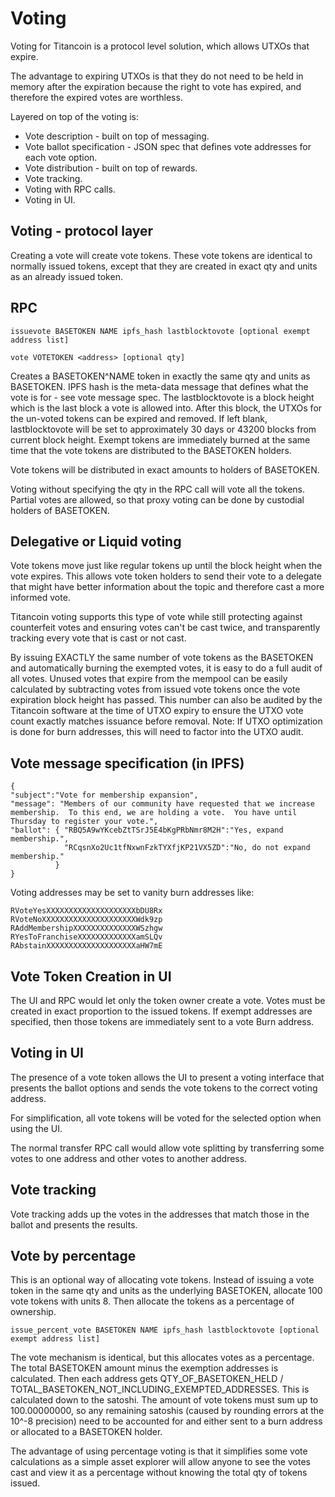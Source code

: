 # Voting

Voting for Titancoin is a protocol level solution, which allows UTXOs that expire.  

The advantage to expiring UTXOs is that they do not need to be held in memory after the expiration because the right to vote has expired, and therefore the expired votes are worthless.

Layered on top of the voting is:
* Vote description - built on top of messaging.
* Vote ballot specification - JSON spec that defines vote addresses for each vote option.
* Vote distribution - built on top of rewards.
* Vote tracking.
* Voting with RPC calls.
* Voting in UI.

## Voting - protocol layer

Creating a vote will create vote tokens.  These vote tokens are identical to normally issued tokens, except that they are created in exact qty and units as an already issued token.

## RPC

```issuevote BASETOKEN NAME ipfs_hash lastblocktovote [optional exempt address list]```

```vote VOTETOKEN <address> [optional qty]```

Creates a BASETOKEN^NAME token in exactly the same qty and units as BASETOKEN.  IPFS hash is the meta-data message that defines what the vote is for - see vote message spec.  The lastblocktovote is a block height which is the last block a vote is allowed into.  After this block, the UTXOs for the un-voted tokens can be expired and removed.  If left blank, lastblocktovote will be set to approximately 30 days or 43200 blocks from current block height.  Exempt tokens are immediately burned at the same time that the vote tokens are distributed to the BASETOKEN holders.

Vote tokens will be distributed in exact amounts to holders of BASETOKEN.

Voting without specifying the qty in the RPC call will vote all the tokens.  Partial votes are allowed, so that proxy voting can be done by custodial holders of BASETOKEN.

## Delegative or Liquid voting
Vote tokens move just like regular tokens up until the block height when the vote expires.  This allows vote token holders to send their vote to a delegate that might have better information about the topic and therefore cast a more informed vote.

Titancoin voting supports this type of vote while still protecting against counterfeit votes and ensuring votes can't be cast twice, and transparently tracking every vote that is cast or not cast.

By issuing EXACTLY the same number of vote tokens as the BASETOKEN and automatically burning the exempted votes, it is easy to do a full audit of all votes.  Unused votes that expire from the mempool can be easily calculated by subtracting votes from issued vote tokens once the vote expiration block height has passed.  This number can also be audited by the Titancoin software at the time of UTXO expiry to ensure the UTXO vote count exactly matches issuance before removal.  Note: If UTXO optimization is done for burn addresses, this will need to factor into the UTXO audit.

## Vote message specification (in IPFS)
```
{
"subject":"Vote for membership expansion",
"message": "Members of our community have requested that we increase membership.  To this end, we are holding a vote.  You have until Thursday to register your vote.",
"ballot": { "RBQ5A9wYKcebZtTSrJ5E4bKgPRbNmr8M2H":"Yes, expand membership.",
            "RCqsnXo2Uc1tfNxwnFzkTYXfjKP21VX5ZD":"No, do not expand membership."
          }
}
```

Voting addresses may be set to vanity burn addresses like:
```
RVoteYesXXXXXXXXXXXXXXXXXXXXbDU8Rx
RVoteNoXXXXXXXXXXXXXXXXXXXXXWdk9zp
RAddMembershipXXXXXXXXXXXXXXWSzhgw
RYesToFranchiseXXXXXXXXXXXXXamSLQv
RAbstainXXXXXXXXXXXXXXXXXXXXaHW7mE
```

## Vote Token Creation in UI
The UI and RPC would let only the token owner create a vote.  Votes must be created in exact proportion to the issued tokens.  If exempt addresses are specified, then those tokens are immediately sent to a vote Burn address.

## Voting in UI
The presence of a vote token allows the UI to present a voting interface that presents the ballot options and sends the vote tokens to the correct voting address.

For simplification, all vote tokens will be voted for the selected option when using the UI.

The normal transfer RPC call would allow vote splitting by transferring some votes to one address and other votes to another address.

## Vote tracking
Vote tracking adds up the votes in the addresses that match those in the ballot and presents the results.

## Vote by percentage
This is an optional way of allocating vote tokens.  Instead of issuing a vote token in the same qty and units as the underlying BASETOKEN, allocate 100 vote tokens with units 8.  Then allocate the tokens as a percentage of ownership.

```issue_percent_vote BASETOKEN NAME ipfs_hash lastblocktovote [optional exempt address list]```

The vote mechanism is identical, but this allocates votes as a percentage.  The total BASETOKEN amount minus the exemption addresses is calculated.  Then each address gets QTY_OF_BASETOKEN_HELD / TOTAL_BASETOKEN_NOT_INCLUDING_EXEMPTED_ADDRESSES.  This is calculated down to the satoshi.   The amount of vote tokens must sum up to 100.00000000, so any remaining satoshis (caused by rounding errors at the 10^-8 precision) need to be accounted for and either sent to a burn address or allocated to a BASETOKEN holder.

The advantage of using percentage voting is that it simplifies some vote calculations as a simple asset explorer will allow anyone to see the votes cast and view it as a percentage without knowing the total qty of tokens issued.
